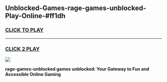 
## Unblocked-Games-rage-games-unblocked-Play-Online-#ff1dh
<h3>
<a href="https://premium.freeplayer.one?title=rage-games-unblocked&ref=27F">CLICK TO PLAY</a></h3>
<hr>

<h3>
<a href="https://premium.freeplayer.one?title=rage-games-unblocked&ref=27F">CLICK 2 PLAY</a>
  
</h3>

<a href="https://premium.freeplayer.one?title=rage-games-unblocked&ref=27F"><img src="https://clearcache.store/games.png"></a>


**rage-games-unblocked games unblocked: Your Gateway to Fun and Accessible Online Gaming**
